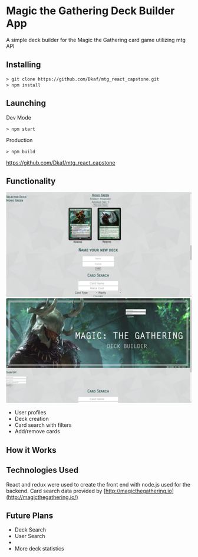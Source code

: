 # Magic the Gathering Deck Builder App

A simple deck builder for the Magic the Gathering card game utilizing mtg API

## Installing
```
> git clone https://github.com/Dkaf/mtg_react_capstone.git
> npm install
```

## Launching
Dev Mode
```
> npm start
```
Production
```
> npm build
```

https://github.com/Dkaf/mtg_react_capstone
## Functionality
<img src="/screenshots/deck_builder_deck_screenshot.png">
<img src="/screenshots/deck_builder_screenshot.png">
<ul>
	<li>User profiles</li>
	<li>Deck creation</li>
	<li>Card search with filters</li>
	<li>Add/remove cards</li>
</ul>

## How it Works

## Technologies Used
React and redux were used to create the front end with node.js used for the backend. Card search data provided by [http://magicthegathering.io](http://magicthegathering.io/)

## Future Plans
<ul>
	<li>Deck Search</li>
	<li>User Search<li>
	<li>More deck statistics</li>
</ul>
